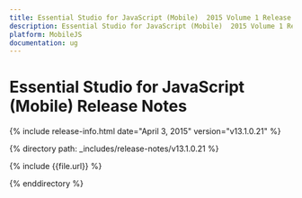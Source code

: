 ```yaml
---
title: Essential Studio for JavaScript (Mobile)  2015 Volume 1 Release Notes  
description: Essential Studio for JavaScript (Mobile)  2015 Volume 1 Release Notes  
platform: MobileJS
documentation: ug
---
```


# Essential Studio for JavaScript (Mobile)  Release Notes  

{% include release-info.html date="April 3, 2015"  version="v13.1.0.21" %} 


{% directory path: _includes/release-notes/v13.1.0.21 %}

{% include {{file.url}} %}

{% enddirectory %}